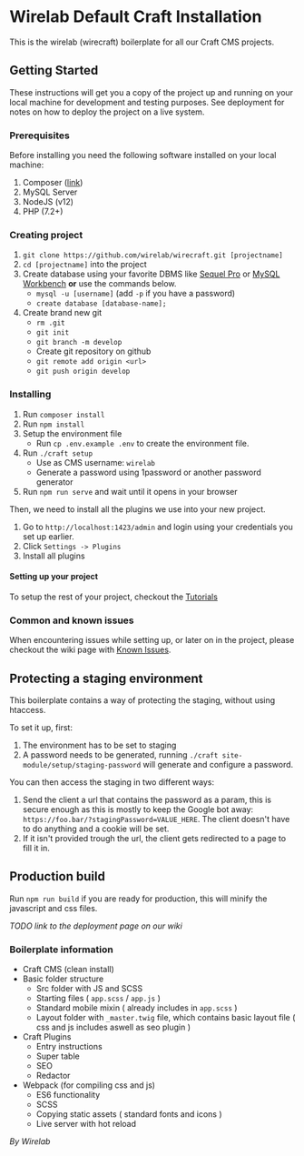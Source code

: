 # Wirelab Default Craft Installation
This is the wirelab (wirecraft) boilerplate for all our Craft CMS projects. 

## Getting Started
These instructions will get you a copy of the project up and running on your local machine for development and testing purposes. See deployment for notes on how to deploy the project on a live system.

### Prerequisites
Before installing you need the following software installed on your local machine:

 1. Composer ([link](https://getcomposer.org/))
 2. MySQL Server
 3. NodeJS (v12)
 4. PHP (7.2+)

### Creating project
1. `git clone https://github.com/wirelab/wirecraft.git [projectname]`
2. `cd [projectname]` into the project
3. Create database using your favorite DBMS like [Sequel Pro](https://www.sequelpro.com/) or [MySQL Workbench](https://www.mysql.com/products/workbench/) __or__ use the commands below.
    - `mysql -u [username]` (add `-p` if you have a password)
    - `create database [database-name];`
4. Create brand new git
    - `rm .git`
    - `git init`
    - `git branch -m develop`
    - Create git repository on github
    - `git remote add origin <url>`
    - `git push origin develop`
    
### Installing
1. Run `composer install`
2. Run `npm install`
3. Setup the environment file
    - Run `cp .env.example .env` to create the environment file. 
4. Run `./craft setup` 
    - Use as CMS username: `wirelab`
    - Generate a password using 1password or another password generator
5. Run `npm run serve` and wait until it opens in your browser

Then, we need to install all the plugins we use into your new project.
1. Go to `http://localhost:1423/admin` and login using your credentials you set up earlier.
2. Click `Settings -> Plugins`
3. Install all plugins

#### Setting up your project
To setup the rest of your project, checkout the [Tutorials](https://github.com/wirelab/wirecraft/wiki/Tutorials)

### Common and known issues
When encountering issues while setting up, or later on in the project, please checkout the wiki page with [Known Issues](https://github.com/wirelab/wirecraft/wiki/Known-Issues).
   
## Protecting a staging environment
This boilerplate contains a way of protecting the staging, without using htaccess.

To set it up, first:
1. The environment has to be set to staging
2. A password needs to be generated, running `./craft site-module/setup/staging-password` will generate and configure a password.

You can then access the staging in two different ways:
1. Send the client a url that contains the password as a param, this is secure enough as this is mostly to keep the Google bot away:
`https://foo.bar/?stagingPassword=VALUE_HERE`. The client doesn't have to do anything and a cookie will be set.
2. If it isn't provided trough the url, the client gets redirected to a page to fill it in.

 
## Production build
Run `npm run build` if you are ready for production, this will minify the javascript and css files.

_TODO link to the deployment page on our wiki_

### Boilerplate information
* Craft CMS (clean install)
* Basic folder structure
    * Src folder with JS and SCSS
    * Starting files ( `app.scss` / `app.js` )
    * Standard mobile mixin ( already includes in `app.scss` ) 
    * Layout folder with `_master.twig` file, which contains basic layout file ( css and js includes aswell as seo plugin )
* Craft Plugins 
    * Entry instructions
    * Super table
    * SEO
    * Redactor
* Webpack (for compiling css and js)
    * ES6 functionality
    * SCSS
    * Copying static assets ( standard fonts and icons )
    * Live server with hot reload
    
_By Wirelab_
